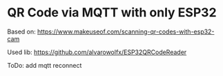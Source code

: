 # QR Code via MQTT with only ESP32

Based on: https://www.makeuseof.com/scanning-qr-codes-with-esp32-cam

Used lib: https://github.com/alvarowolfx/ESP32QRCodeReader

ToDo: add mqtt reconnect
